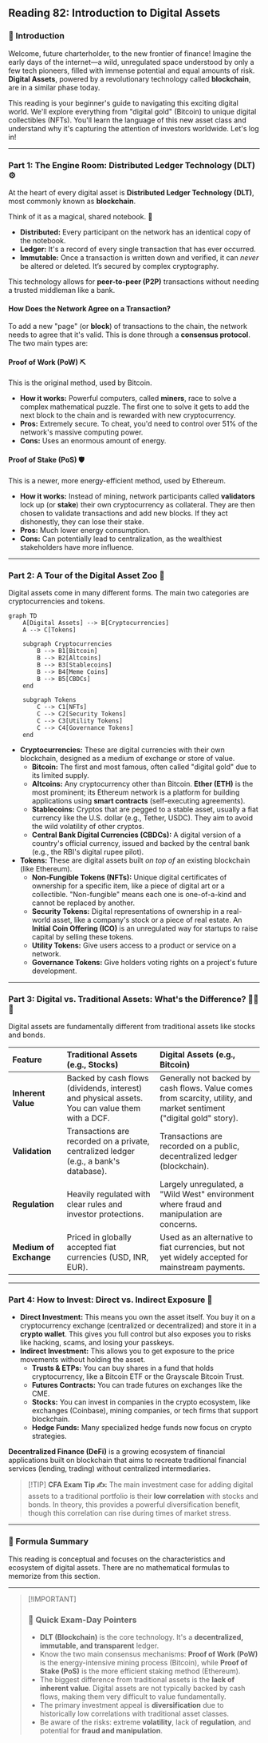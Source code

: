 ## Reading 82: Introduction to Digital Assets

### 🎯 Introduction

Welcome, future charterholder, to the new frontier of finance\! Imagine the early days of the internet—a wild, unregulated space understood by only a few tech pioneers, filled with immense potential and equal amounts of risk. **Digital Assets**, powered by a revolutionary technology called **blockchain**, are in a similar phase today.

This reading is your beginner's guide to navigating this exciting digital world. We'll explore everything from "digital gold" (Bitcoin) to unique digital collectibles (NFTs). You'll learn the language of this new asset class and understand why it's capturing the attention of investors worldwide. Let's log in\!

-----

### Part 1: The Engine Room: Distributed Ledger Technology (DLT) ⚙️

At the heart of every digital asset is **Distributed Ledger Technology (DLT)**, most commonly known as **blockchain**.

Think of it as a magical, shared notebook. 📓

  * **Distributed:** Every participant on the network has an identical copy of the notebook.
  * **Ledger:** It's a record of every single transaction that has ever occurred.
  * **Immutable:** Once a transaction is written down and verified, it can *never* be altered or deleted. It’s secured by complex cryptography.

This technology allows for **peer-to-peer (P2P)** transactions without needing a trusted middleman like a bank.

#### **How Does the Network Agree on a Transaction?**

To add a new "page" (or **block**) of transactions to the chain, the network needs to agree that it's valid. This is done through a **consensus protocol**. The two main types are:

#### **Proof of Work (PoW) ⛏️**

This is the original method, used by Bitcoin.

  * **How it works:** Powerful computers, called **miners**, race to solve a complex mathematical puzzle. The first one to solve it gets to add the next block to the chain and is rewarded with new cryptocurrency.
  * **Pros:** Extremely secure. To cheat, you'd need to control over 51% of the network's massive computing power.
  * **Cons:** Uses an enormous amount of energy.

#### **Proof of Stake (PoS) 🛡️**

This is a newer, more energy-efficient method, used by Ethereum.

  * **How it works:** Instead of mining, network participants called **validators** lock up (or **stake**) their own cryptocurrency as collateral. They are then chosen to validate transactions and add new blocks. If they act dishonestly, they can lose their stake.
  * **Pros:** Much lower energy consumption.
  * **Cons:** Can potentially lead to centralization, as the wealthiest stakeholders have more influence.

-----

### Part 2: A Tour of the Digital Asset Zoo 🦁

Digital assets come in many different forms. The main two categories are cryptocurrencies and tokens.

```mermaid
graph TD
    A[Digital Assets] --> B[Cryptocurrencies]
    A --> C[Tokens]

    subgraph Cryptocurrencies
        B --> B1[Bitcoin]
        B --> B2[Altcoins]
        B --> B3[Stablecoins]
        B --> B4[Meme Coins]
        B --> B5[CBDCs]
    end

    subgraph Tokens
        C --> C1[NFTs]
        C --> C2[Security Tokens]
        C --> C3[Utility Tokens]
        C --> C4[Governance Tokens]
    end
```

  * **Cryptocurrencies:** These are digital currencies with their own blockchain, designed as a medium of exchange or store of value.
      * **Bitcoin:** The first and most famous, often called "digital gold" due to its limited supply.
      * **Altcoins:** Any cryptocurrency other than Bitcoin. **Ether (ETH)** is the most prominent; its Ethereum network is a platform for building applications using **smart contracts** (self-executing agreements).
      * **Stablecoins:** Cryptos that are pegged to a stable asset, usually a fiat currency like the U.S. dollar (e.g., Tether, USDC). They aim to avoid the wild volatility of other cryptos.
      * **Central Bank Digital Currencies (CBDCs):** A digital version of a country's official currency, issued and backed by the central bank (e.g., the RBI's digital rupee pilot).
  * **Tokens:** These are digital assets built *on top of* an existing blockchain (like Ethereum).
      * **Non-Fungible Tokens (NFTs):** Unique digital certificates of ownership for a specific item, like a piece of digital art or a collectible. "Non-fungible" means each one is one-of-a-kind and cannot be replaced by another.
      * **Security Tokens:** Digital representations of ownership in a real-world asset, like a company's stock or a piece of real estate. An **Initial Coin Offering (ICO)** is an unregulated way for startups to raise capital by selling these tokens.
      * **Utility Tokens:** Give users access to a product or service on a network.
      * **Governance Tokens:** Give holders voting rights on a project's future development.

-----

### Part 3: Digital vs. Traditional Assets: What's the Difference? 🍎🆚🤖

Digital assets are fundamentally different from traditional assets like stocks and bonds.

| Feature | Traditional Assets (e.g., Stocks) | Digital Assets (e.g., Bitcoin) |
| :--- | :--- | :--- |
| **Inherent Value** | Backed by cash flows (dividends, interest) and physical assets. You can value them with a DCF. | Generally not backed by cash flows. Value comes from scarcity, utility, and market sentiment ("digital gold" story). |
| **Validation** | Transactions are recorded on a private, centralized ledger (e.g., a bank's database). | Transactions are recorded on a public, decentralized ledger (blockchain). |
| **Regulation** | Heavily regulated with clear rules and investor protections. | Largely unregulated, a "Wild West" environment where fraud and manipulation are concerns. |
| **Medium of Exchange** | Priced in globally accepted fiat currencies (USD, INR, EUR). | Used as an alternative to fiat currencies, but not yet widely accepted for mainstream payments. |

-----

### Part 4: How to Invest: Direct vs. Indirect Exposure 💼

  * **Direct Investment:** This means you own the asset itself. You buy it on a cryptocurrency exchange (centralized or decentralized) and store it in a **crypto wallet**. This gives you full control but also exposes you to risks like hacking, scams, and losing your passkeys.
  * **Indirect Investment:** This allows you to get exposure to the price movements without holding the asset.
      * **Trusts & ETPs:** You can buy shares in a fund that holds cryptocurrency, like a Bitcoin ETF or the Grayscale Bitcoin Trust.
      * **Futures Contracts:** You can trade futures on exchanges like the CME.
      * **Stocks:** You can invest in companies in the crypto ecosystem, like exchanges (Coinbase), mining companies, or tech firms that support blockchain.
      * **Hedge Funds:** Many specialized hedge funds now focus on crypto strategies.

**Decentralized Finance (DeFi)** is a growing ecosystem of financial applications built on blockchain that aims to recreate traditional financial services (lending, trading) without centralized intermediaries.

> [\!TIP]
> **CFA Exam Tip ✍️:** The main investment case for adding digital assets to a traditional portfolio is their **low correlation** with stocks and bonds. In theory, this provides a powerful diversification benefit, though this correlation can rise during times of market stress.

-----

### 🧪 Formula Summary

This reading is conceptual and focuses on the characteristics and ecosystem of digital assets. There are no mathematical formulas to memorize from this section.

-----

> [\!IMPORTANT]
>
> ### 🎯 Quick Exam-Day Pointers
>
>   * **DLT (Blockchain)** is the core technology. It's a **decentralized, immutable, and transparent** ledger.
>   * Know the two main consensus mechanisms: **Proof of Work (PoW)** is the energy-intensive mining process (Bitcoin), while **Proof of Stake (PoS)** is the more efficient staking method (Ethereum).
>   * The biggest difference from traditional assets is the **lack of inherent value**. Digital assets are not typically backed by cash flows, making them very difficult to value fundamentally.
>   * The primary investment appeal is **diversification** due to historically low correlations with traditional asset classes.
>   * Be aware of the risks: extreme **volatility**, lack of **regulation**, and potential for **fraud and manipulation**.
